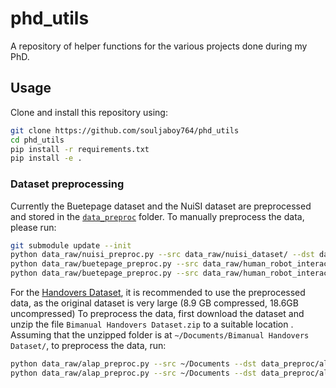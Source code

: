 # phd_utils

A repository of helper functions for the various projects done during my PhD.

## Usage

Clone and install this repository using:

```bash
git clone https://github.com/souljaboy764/phd_utils
cd phd_utils
pip install -r requirements.txt
pip install -e .
```

### Dataset preprocessing

Currently the Buetepage dataset and the NuiSI dataset are preprocessed and stored in the [`data_preproc`](data_preproc) folder. To manually preprocess the data, please run:

```bash
git submodule update --init
python data_raw/nuisi_preproc.py --src data_raw/nuisi_dataset/ --dst data_preproc/nuisi # for the NuiSI dataset
python data_raw/buetepage_preproc.py --src data_raw/human_robot_interaction_data/ --dst data_preproc/buetepage # for the Buetepage HHI dataset
python data_raw/buetepage_preproc.py --src data_raw/human_robot_interaction_data/ --dst data_preproc/buetepage_hr --robot # for the Buetepage HRI dataset
```

For the [Handovers Dataset](https://zenodo.org/records/7767535#.ZB2-43bMLIU), it is recommended to use the preprocessed data, as the original dataset is very large (8.9 GB compressed, 18.6GB uncompressed)
To preprocess the data, first download the dataset and unzip the file `Bimanual Handovers Dataset.zip` to a suitable location . Assuming that the unzipped folder is at `~/Documents/Bimanual Handovers Dataset/`, to preprocess the data, run:

```bash
python data_raw/alap_preproc.py --src ~/Documents --dst data_preproc/alap/ # dataset for the results reported in the paper
python data_raw/alap_preproc.py --src ~/Documents --dst data_preproc/alap_kobo/ --robot # dataset for training the model to be executed on the Kobo robot
```
